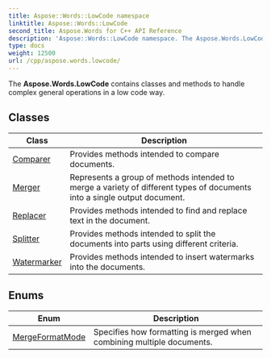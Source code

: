 ```yaml
---
title: Aspose::Words::LowCode namespace
linktitle: Aspose::Words::LowCode
second_title: Aspose.Words for C++ API Reference
description: 'Aspose::Words::LowCode namespace. The Aspose.Words.LowCode contains classes and methods to handle complex general operations in a low code way in C++.'
type: docs
weight: 12500
url: /cpp/aspose.words.lowcode/
---
```


The **Aspose.Words.LowCode** contains classes and methods to handle complex general operations in a low code way.

## Classes

| Class | Description |
| --- | --- |
| [Comparer](./comparer/) | Provides methods intended to compare documents. |
| [Merger](./merger/) | Represents a group of methods intended to merge a variety of different types of documents into a single output document. |
| [Replacer](./replacer/) | Provides methods intended to find and replace text in the document. |
| [Splitter](./splitter/) | Provides methods intended to split the documents into parts using different criteria. |
| [Watermarker](./watermarker/) | Provides methods intended to insert watermarks into the documents. |
## Enums

| Enum | Description |
| --- | --- |
| [MergeFormatMode](./mergeformatmode/) | Specifies how formatting is merged when combining multiple documents. |

